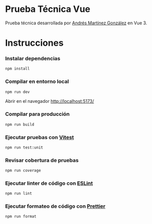 # Prueba Técnica Vue

Prueba técnica desarrollada por [Andrés Martínez González](https://github.com/andres-geotec) en Vue 3.

# Instrucciones

### Instalar dependencias

```sh
npm install
```

### Compilar en entorno local

```sh
npm run dev
```

Abrir en el navegador [http://localhost:5173/](http://localhost:5173/)

### Compilar para producción

```sh
npm run build
```

### Ejecutar pruebas con [Vitest](https://vitest.dev/)

```sh
npm run test:unit
```

### Revisar cobertura de pruebas

```sh
npm run coverage
```

### Ejecutar linter de código con [ESLint](https://eslint.org/)

```sh
npm run lint
```

### Ejecutar formateo de código con [Prettier](https://prettier.io/)

```sh
npm run format
```
